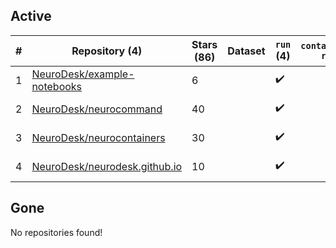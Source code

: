## Active
| # | Repository (4) | Stars (86) | Dataset | `run` (4) | `containers-run` | Last Modified |
| --- | --- | --- | --- | --- | --- | --- |
| 1 | [NeuroDesk/example-notebooks](https://github.com/NeuroDesk/example-notebooks) | 6 |  | :heavy_check_mark: |  | 2025-08-25 05:56:47+00:00 |
| 2 | [NeuroDesk/neurocommand](https://github.com/NeuroDesk/neurocommand) | 40 |  | :heavy_check_mark: |  | 2025-08-26 09:54:12+00:00 |
| 3 | [NeuroDesk/neurocontainers](https://github.com/NeuroDesk/neurocontainers) | 30 |  | :heavy_check_mark: |  | 2025-08-28 02:18:39+00:00 |
| 4 | [NeuroDesk/neurodesk.github.io](https://github.com/NeuroDesk/neurodesk.github.io) | 10 |  | :heavy_check_mark: |  | 2025-08-25 03:52:03+00:00 |

## Gone
No repositories found!
